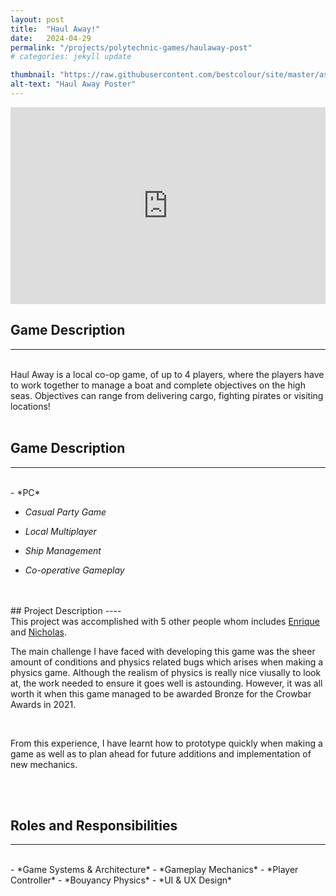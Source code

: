 ```yaml
---
layout: post
title:  "Haul Away!"
date:   2024-04-29
permalink: "/projects/polytechnic-games/haulaway-post"
# categories: jekyll update

thumbnail: "https://raw.githubusercontent.com/bestcolour/site/master/assets/image/HaulAway/Screenshot3.jpg"
alt-text: "Haul Away Poster"
---
```



<iframe width="100%" height="315" src="https://www.youtube.com/embed/xUZIs_LsrbQ?si=5WPy49XN0inDt9e1" title="YouTube video player" frameborder="0" allow="accelerometer; autoplay; clipboard-write; encrypted-media; gyroscope; picture-in-picture; web-share" referrerpolicy="strict-origin-when-cross-origin" allowfullscreen></iframe>

## Game Description
----
<br>
Haul Away is a local co-op game, of up to 4 players, where the players have to work together to manage a boat and complete objectives on the high seas. Objectives can range from delivering cargo, fighting pirates or visiting locations!

<br>
<br>

## Game Description
----
<br>
- *PC*

- *Casual Party Game*

- *Local Multiplayer*

- *Ship Management*

- *Co-operative Gameplay*



<br>
<br>
## Project Description
----
<br>
This project was accomplished with 5 other people whom includes <a href="https://enriquecmarcelo.github.io/" target="_blank">Enrique</a> and <a href="https://kaixingnicholas.wixsite.com/gdportfolio" target="_blank">Nicholas</a>.

<br>

The main challenge I have faced with developing this game was the sheer amount of conditions and physics related bugs which arises when making a physics game. Although the realism of physics is really nice viusally to look at, the work needed to ensure it goes well is astounding. However, it was all worth it when this game managed to be awarded Bronze for the Crowbar Awards in 2021.

<br>

From this experience, I have learnt how to prototype quickly when making a game as well as to plan ahead for future additions and implementation of new mechanics.

<br>
<br>

## Roles and Responsibilities
----
<br>
- *Game Systems & Architecture*
- *Gameplay Mechanics*
- *Player Controller*
- *Bouyancy Physics*
- *UI & UX Design*
